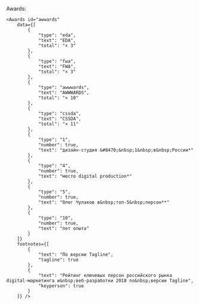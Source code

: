 Awards:

    <Awards id="awwards"
        data={[
            {
                "type": "eda",
                "text": "EDA",
                "total": "× 3"
            },
            {
                "type": "fwa",
                "text": "FWA",
                "total": "× 3"
            },
            {
                "type": "awwwards",
                "text": "AWWWARDS",
                "total": "× 10"
            },
            {
                "type": "cssda",
                "text": "CSSDA",
                "total": "× 11"
            },
            {
                "type": "1",
                "number": true,
                "text": "дизайн-студия &#8470;&nbsp;1&nbsp;в&nbsp;России*"
            },
            {
                "type": "4",
                "number": true,
                "text": "место digital production*"
            },
            {
                "type": "5",
                "number": true,
                "text": "Олег Чулаков в&nbsp;топ-5&nbsp;персон**"
            },
            {
                "type": "10",
                "number": true,
                "text": "лет опыта"
            }
        ]}
        footnotes={[
            {
                "text": "По версии Tagline",
                "tagline": true
            },
            {
                "text": "Рейтинг ключевых персон российского рынка digital-маркетинга и&nbsp;веб-разработки 2018 по&nbsp;версии Tagline",
                "keyperson": true
            }
        ]} />
